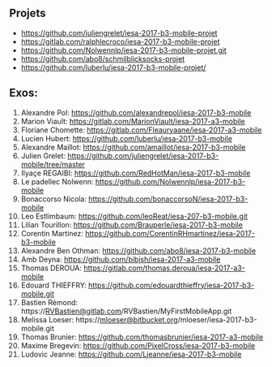 ## Projets

- https://github.com/juliengrelet/iesa-2017-b3-mobile-projet
- https://gitlab.com/ralphlecroco/iesa-2017-b3-mobile-projet
- https://github.com/Nolwennlp/iesa-2017-b3-mobile-projet.git
- https://github.com/abo8/schmilblicksocks-projet
- https://github.com/luberlu/iesa-2017-b3-mobile-projet/

## Exos:

1. Alexandre Pol: https://github.com/alexandrepol/iesa-2017-b3-mobile
1. Marion Viault: https://gitlab.com/MarionViault/iesa-2017-a3-mobile
1. Floriane Chomette: https://gitlab.com/Fleauryaane/iesa-2017-a3-mobile
1. Lucien Hubert: https://github.com/luberlu/iesa-2017-b3-mobile
1. Alexandre Maillot: https://github.com/amaillot/iesa-2017-b3-mobile
1. Julien Grelet: https://github.com/juliengrelet/iesa-2017-b3-mobile/tree/master
1. Ilyaçe REGAIBI: https://github.com/RedHotMan/iesa-2017-b3-mobile
1. Le padellec Nolwenn: https://github.com/Nolwennlp/iesa-2017-b3-mobile
1. Bonaccorso Nicola: https://github.com/bonaccorsoN/iesa-2017-b3-mobile
1. Leo Estlimbaum: https://github.com/leoReat/iesa-207-b3-mobile.git
1. Lilian Tourillon: https://github.com/Brauperle/iesa-2017-b3-mobile
1. Corentin Martinez: https://github.com/CorentinRHmartinez/iesa-2017-b3-mobile
1. Alexandre Ben Othman: https://github.com/abo8/iesa-2017-b3-mobile
1. Amb Deyna: https://github.com/bibish/iesa-2017-a3-mobile
1. Thomas DEROUA: https://gitlab.com/thomas.deroua/iesa-2017-a3-mobile
1. Edouard THIEFFRY: https://github.com/edouardthieffry/iesa-2017-b3-mobile.git
1. Bastien Rémond: https://RVBastien@gitlab.com/RVBastien/MyFirstMobileApp.git
1. Melissa Loeser: https://mloeser@bitbucket.org/mloeser/iesa-2017-b3-mobile.git
1. Thomas Brunier: https://github.com/thomasbrunier/iesa-2017-a3-mobile
1. Maxime Bregevin: https://github.com/PixelCross/iesa-2017-b3-mobile
1. Ludovic Jeanne: https://github.com/Ljeanne/iesa-2017-b3-mobile
